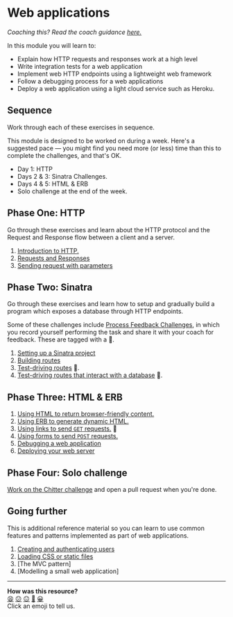 # Web applications

_Coaching this? Read the coach guidance
[here.](https://github.com/makersacademy/slug/blob/main/materials/universe/databases_web_applications/web_applications/HOW_TO_COACH.x.md)_

In this module you will learn to:
  * Explain how HTTP requests and responses work at a high level
  * Write integration tests for a web application
  * Implement web HTTP endpoints using a lightweight web framework
  * Follow a debugging process for a web applications
  * Deploy a web application using a light cloud service such as Heroku.

## Sequence

Work through each of these exercises in sequence.

This module is designed to be worked on during a week. Here's a suggested pace — you might find you need more (or less) time than this to complete the challenges, and that's OK.
 * Day 1: HTTP
 * Days 2 & 3: Sinatra Challenges.
 * Days 4 & 5: HTML & ERB
 * Solo challenge at the end of the week.

## Phase One: HTTP

Go through these exercises and learn about the HTTP protocol and the Request and Response flow between a client and a server.

1. [Introduction to HTTP.](./http_bites/01_intro_to_http.md)
2. [Requests and Responses](./http_bites/02_requests_and_responses.md)
3. [Sending request with parameters](./http_bites/03_request_parameters.md)

## Phase Two: Sinatra

Go through these exercises and learn how to setup and gradually build a program which exposes a database through HTTP endpoints.

Some of these challenges include [Process Feedback Challenges](https://github.com/makersacademy/golden-square/blob/main/pills/process_feedback_challenges.md), in which you record yourself performing the task and share it with your coach for feedback. These are tagged with a 📡.

1. [Setting up a Sinatra project](./challenges/01_setting_up_sinatra_project.md)
2. [Building routes](./challenges/02_building_a_route.md)
3. [Test-driving routes](./challenges/03_test_driving_a_route.md) 📡.
4. [Test-driving routes that interact with a database](./challenges/04_test_driving_route_with_database.md) 📡.

## Phase Three: HTML & ERB

1. [Using HTML to return browser-friendly content.](./html_bites/01_page_structure.md)
2. [Using ERB to generate dynamic HTML.](./html_bites/02_using_erb_dynamic_page.md)
3. [Using links to send `GET` requests.](./html_bites/03_using_links.md) 📡
4. [Using forms to send `POST` requests.](./html_bites/04_using_forms.md) 
5. [Debugging a web application](./html_bites/05_debugging.md)
6. [Deploying your web server](./challenges/05_deploying.md)

## Phase Four: Solo challenge

[Work on the Chitter challenge](https://github.com/makersacademy/chitter-challenge) and open a pull request when you're done.

## Going further

This is additional reference material so you can learn to use common features and patterns implemented as part of web applications.

1. [Creating and authenticating users](./pills/user_authentication.md)
2. [Loading CSS or static files](./pills/loading_css_or_static_files.md)
3. [The MVC pattern]
4. [Modelling a small web application]

<!-- BEGIN GENERATED SECTION DO NOT EDIT -->

---

**How was this resource?**  
[😫](https://airtable.com/shrUJ3t7KLMqVRFKR?prefill_Repository=makersacademy/web-applications&prefill_File=README.md&prefill_Sentiment=😫) [😕](https://airtable.com/shrUJ3t7KLMqVRFKR?prefill_Repository=makersacademy/web-applications&prefill_File=README.md&prefill_Sentiment=😕) [😐](https://airtable.com/shrUJ3t7KLMqVRFKR?prefill_Repository=makersacademy/web-applications&prefill_File=README.md&prefill_Sentiment=😐) [🙂](https://airtable.com/shrUJ3t7KLMqVRFKR?prefill_Repository=makersacademy/web-applications&prefill_File=README.md&prefill_Sentiment=🙂) [😀](https://airtable.com/shrUJ3t7KLMqVRFKR?prefill_Repository=makersacademy/web-applications&prefill_File=README.md&prefill_Sentiment=😀)  
Click an emoji to tell us.

<!-- END GENERATED SECTION DO NOT EDIT -->
